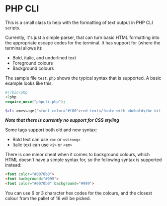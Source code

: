 # PHP CLI

This is a small class to help with the formatting of text output in PHP CLI scripts.

Currently, it's just a simple parser, that can turn basic HTML formatting into the appropriate escape codes for the terminal. It has support for (where the terminal allows it):

* Bold, italic, and underlined text
* Foreground colours
* Background colours

The sample file `test.php` shows the typical syntax that is supported. A basic example looks like this:

```php
#!/bin/php
<?php
require_once("phpcli.php");

$cli->message('<font color="#f00">red text</font> with <b>bold</b> bit, <font background="#080" color="#000">green background text</font> here'."\n", true);
```

***Note that there is currently no support for CSS styling***

Some tags support both old and new syntax:

* Bold text can use `<b>` or `<strong>`
* Italic text can use `<i>` or `<em>`

There is one minor cheat when it comes to background colours, which HTML doesn't have a simple syntax for, so the following syntax is supported instead:

```html
<font color="#0070b0">
<font background="#999">
<font color="#0070b0" background="#999">
```

You can use 6 or 3 character hex codes for the colours, and the closest colour from the pallet of 16 will be picked.
